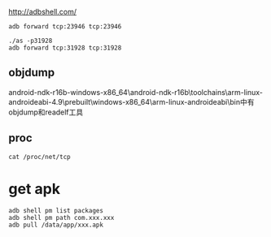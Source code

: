 http://adbshell.com/

```
adb forward tcp:23946 tcp:23946

./as -p31928
adb forward tcp:31928 tcp:31928
```

## objdump

android-ndk-r16b-windows-x86_64\android-ndk-r16b\toolchains\arm-linux-androideabi-4.9\prebuilt\windows-x86_64\arm-linux-androideabi\bin中有objdump和readelf工具

## proc 

```
cat /proc/net/tcp
```

# get apk

```
adb shell pm list packages
adb shell pm path com.xxx.xxx
adb pull /data/app/xxx.apk
```